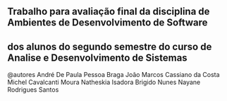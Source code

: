 ## Trabalho para avaliação final da disciplina de Ambientes de Desenvolvimento de Software
## dos alunos do segundo semestre do curso de Analise e Desenvolvimento de Sistemas

@autores
André De Paula Pessoa Braga
João Marcos Cassiano da Costa
Michel Cavalcanti Moura
Natheskia Isadora Brigido Nunes
Nayane Rodrigues Santos

